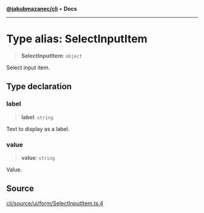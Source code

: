 [**@jakubmazanec/cli**](../README.md) • **Docs**

---

# Type alias: SelectInputItem

> **SelectInputItem**: `object`

Select input item.

## Type declaration

### label

> **label**: `string`

Text to display as a label.

### value

> **value**: `string`

Value.

## Source

[cli/source/ui/form/SelectInputItem.ts:4](https://github.com/jakubmazanec/js-tools/blob/51bfc5b913a7a7ef21d8d702a0d87d72983e112a/packages/cli/source/ui/form/SelectInputItem.ts#L4)
